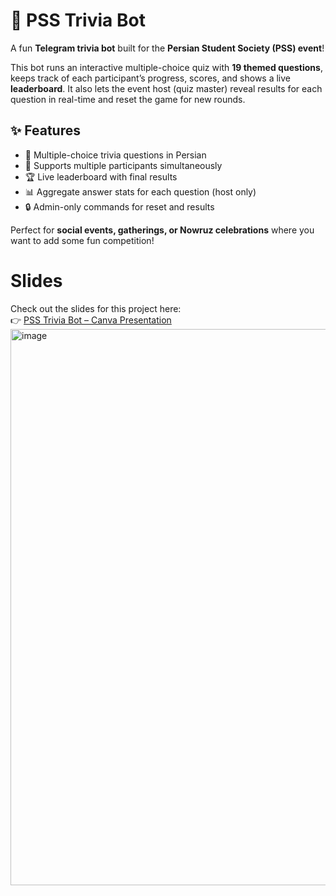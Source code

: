 # 🎉 PSS Trivia Bot

A fun **Telegram trivia bot** built for the **Persian Student Society (PSS) event**!  

This bot runs an interactive multiple-choice quiz with **19 themed questions**, keeps track of each participant’s progress, scores, and shows a live **leaderboard**. It also lets the event host (quiz master) reveal results for each question in real-time and reset the game for new rounds.  

## ✨ Features
- 📝 Multiple-choice trivia questions in Persian  
- 👥 Supports multiple participants simultaneously  
- 🏆 Live leaderboard with final results  
- 📊 Aggregate answer stats for each question (host only)  
- 🔒 Admin-only commands for reset and results

Perfect for **social events, gatherings, or Nowruz celebrations** where you want to add some fun competition!  

# Slides
Check out the slides for this project here:  
👉 [PSS Trivia Bot – Canva Presentation](https://www.canva.com/design/DAGhpcv8F3U/iSYtm2E3_ZvZ4-ahGhRoaw/edit?utm_content=DAGhpcv8F3U&utm_campaign=designshare&utm_medium=link2&utm_source=sharebutton)
<img width="1579" height="890" alt="image" src="https://github.com/user-attachments/assets/ea77684d-1a61-4bdb-9283-145220370d37" />




